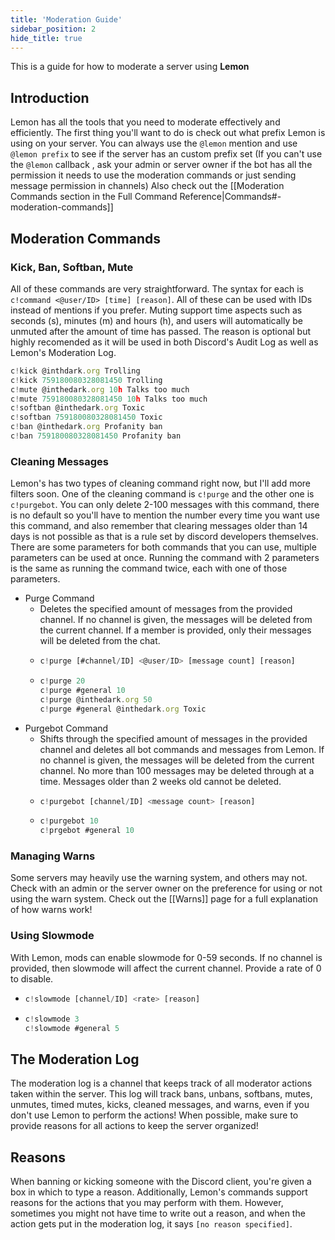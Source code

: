 ```yaml
---
title: 'Moderation Guide'
sidebar_position: 2
hide_title: true
---
```


This is a guide for how to moderate a server using **Lemon**

## Introduction
Lemon has all the tools that you need to moderate effectively and efficiently. The first thing you'll want to do is check out what prefix Lemon is using on your server. You can always use the `@lemon` mention and use `@lemon prefix` to see if the server has an custom prefix set (If you can't use the `@lemon` callback , ask your admin or server owner if the bot has all the permission it needs to use the moderation commands or just sending message permission in channels) Also check out the [[Moderation Commands section in the Full Command Reference|Commands#-moderation-commands]]

## Moderation Commands
### Kick, Ban, Softban, Mute
All of these commands are very straightforward. The syntax for each is `c!command <@user/ID> [time] [reason]`. All of these can be used with IDs instead of mentions if you prefer. Muting support time aspects such as seconds (s), minutes (m) and hours (h), and users will automatically be unmuted after the amount of time has passed. The reason is optional but highly recomended as it will be used in both Discord's Audit Log as well as Lemon's Moderation Log.

```js title='Examples:'
c!kick @inthdark.org Trolling
c!kick 759180080328081450 Trolling
c!mute @inthedark.org 10h Talks too much
c!mute 759180080328081450 10h Talks too much
c!softban @inthedark.org Toxic
c!softban 759180080328081450 Toxic
c!ban @inthedark.org Profanity ban
c!ban 759180080328081450 Profanity ban
```

### Cleaning Messages
Lemon's has two types of cleaning command right now, but I'll add more filters soon. One of the cleaning command is `c!purge` and the other one is `c!purgebot`. You can only delete 2-100 messages with this command, there is no default so you'll have to mention the number every time you want use this command, and also remember that clearing messages older than 14 days is not possible as that is a rule set by discord developers themselves.
There are some parameters for both commands that you can use, multiple parameters can be used at once. Running the command with 2 parameters is the same as running the command twice, each with one of those parameters.

* Purge Command 
   * Deletes the specified amount of messages from the provided channel. If no channel is given, the messages will be deleted from the current channel. If a member is provided, only their messages will be deleted from the chat.
   * ```js title='Usage:'
     c!purge [#channel/ID] <@user/ID> [message count] [reason]
     ```
   * ```js title='Examples:'
     c!purge 20
     c!purge #general 10
     c!purge @inthedark.org 50
     c!purge #general @inthedark.org Toxic
     ```
* Purgebot Command 
   * Shifts through the specified amount of messages in the provided channel and deletes all bot commands and messages from Lemon. If no channel is given, the messages will be deleted from the current channel. No more than 100 messages may be deleted through at a time. Messages older than 2 weeks old cannot be deleted. 
   * ```js title='Usage:'
     c!purgebot [channel/ID] <message count> [reason]
     ```
   * ```js title='Examples:'
     c!purgebot 10
     c!prgebot #general 10
     ```

### Managing Warns
Some servers may heavily use the warning system, and others may not. Check with an admin or the server owner on the preference for using or not using the warn system. Check out the [[Warns]] page for a full explanation of how warns work!

### Using Slowmode
With Lemon, mods can enable slowmode for 0-59 seconds. If no channel is provided, then slowmode will affect the current channel. Provide a rate of 0 to disable.
* ```js title='Usage:'
  c!slowmode [channel/ID] <rate> [reason]
  ```
* ```js title='Examples:'
  c!slowmode 3
  c!slowmode #general 5
  ```

## The Moderation Log
The moderation log is a channel that keeps track of all moderator actions taken within the server. This log will track bans, unbans, softbans, mutes, unmutes, timed mutes, kicks, cleaned messages, and warns, even if you don't use Lemon to perform the actions! When possible, make sure to provide reasons for all actions to keep the server organized!

## Reasons
When banning or kicking someone with the Discord client, you're given a box in which to type a reason. Additionally, Lemon's commands support reasons for the actions that you may perform with them. However, sometimes you might not have time to write out a reason, and when the action gets put in the moderation log, it says `[no reason specified]`.